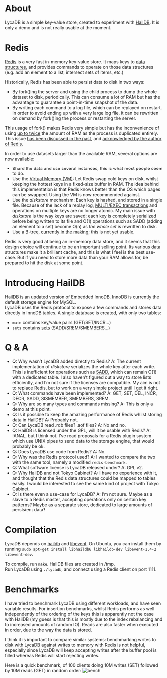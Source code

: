About
=====

LycaDB is a simple key-value store, created to experiment with [HailDB](http://www.haildb.com/). It is only a demo and is not really usable at the moment.

Redis
=====

[Redis](http://redis.io/) is a very fast in-memory key-value store. It maps keys to [data structures](http://redis.io/topics/introduction), and provides commands to operate on those data structures (e.g. add an element to a list, intersect sets of items, etc.)

Historically, Redis has been able to persist data to disk in two ways:

* By fork()ing the server and using the child process to dump the whole dataset to disk, periodically. This can consume a lot of RAM but has the advantage to guarantee a point-in-time snapshot of the data.
* By writing each command to a log file, which can be replayed on restart. In order to avoid ending up with a very large log file, it can be rewritten on demand by fork()ing the process or restarting the server.

This usage of fork() makes Redis very simple but has the inconvenience of using [up to twice](http://en.wikipedia.org/wiki/Copy-on-write#Copy-on-write_in_virtual_memory) the amount of RAM as the process is duplicated entirely. This issue [has been discussed in the past](http://blog.kennejima.com/post/1226487020/thoughts-on-redis), and [acknowledged by the author of Redis](http://antirez.com/post/a-few-key-problems-in-redis-persistence.html).

In order to use datasets larger than the available RAM, several options are now available:

* Shard the data and use several instances, this is what most people seem to do.
* Use the [Virtual Memory (VM)](http://antirez.com/post/redis-virtual-memory-story.html): Let Redis swap cold keys on disk, whilst keeping the hottest keys in a fixed-size buffer in RAM. The idea behind this implementation is that Redis knows better than the OS which pages can be swapped. Using the VM is now recommended against.
* Use the *diskstore* mechanism: Each key is hashed, and stored in a single file. Because of the lack of a replay log, [MULTI/EXEC transactions](http://redis.io/topics/transactions) and operations on multiple keys are no longer atomic. My main issue with *diskstore* is the way keys are saved: each key is completely serialized before being written to its file and O(1) operations such as SADD (adding an element to a set) become O(n) as *the whole set* is rewritten to disk.
* Use a B-tree, [currently in the making](https://github.com/antirez/otree); this is not yet usable.


Redis is very good at being an in-memory data store, and it seems that this design choice will continue to be an important selling point. Its various data structures make it a brilliant cache, and this is what I feel is the best use-case. But if you need to store more data than your RAM allows for, be prepared to hit the disk at some point.

Introducing HailDB
==================

HailDB is an updated version of Embedded InnoDB. InnoDB is currently the default storage engine for MySQL.  
LycaDB uses the Redis protocol to expose a few commands and stores data directly in InnoDB tables. A single database is created, with only two tables:

* `main` contains key/value pairs (GET/SET/INCR...)
* `sets` contains [sets](http://en.wikipedia.org/wiki/Set_\(mathematics\)) (SADD/SREM/SMEMBERS...)


Q & A
=====

* Q: Why wasn’t LycaDB added directly to Redis? A: The current implementation of *diskstore* serializes the whole key after each write. This is inefficient for operations such as [SADD](http://redis.io/commands/sadd), which can remain O(1) with a dedicated table. I also haven’t figured out a way to store lists efficiently, and I’m not sure if the licenses are compatible. My aim is not to replace Redis, but to work on a very simple project until I get it right.
* Q: What commands have been implemented? A: GET, SET, DEL, INCR, DECR, SADD, SISMEMBER, SMEMBERS, SREM.
* Q: Why are so many types and commands missing? A: This is only a demo at this point.
* Q: Is it possible to keep the amazing performance of Redis whilst storing data in HailDB? A: Probably not.
* Q: Can LycaDB read .rdb files? .aof files? A: No and no.
* Q: HailDB is licensed under the GPL, will it be usable with Redis? A: IANAL, but I think not. I’ve read proposals for a Redis plugin system which use UNIX pipes to send data to the storage engine, that would probably be ok.
* Q: Does LycaDB use code from Redis? A: No.
* Q: Why was the Redis protocol used? A: I wanted to compare the two with the same tool, namely a modified `redis-benchmark`.
* Q: What software license is LycaDB released under? A: GPL v2.
* Q: Why HailDB and not Tokyo Cabinet? A: I have no experience with it, and thought that the Redis data structures could be mapped to tables easily. I would be interested to see the same kind of project with Tokyo Cabinet.
* Q: Is there even a use-case for LycaDB? A: I’m not sure. Maybe as a slave to a Redis master, accepting operations only on certain key patterns? Maybe as a separate store, dedicated to large amounts of persistent data?


Compilation
===========

LycaDB depends on [haildb](http://www.haildb.com/) and [libevent](http://monkey.org/~provos/libevent/). On Ubuntu, you can install them by running `sudo apt-get install libhaildb6 libhaildb-dev libevent-1.4-2 libevent-dev`.

To compile, run `make`. HailDB files are created in /tmp.  
Run LycaDB using `./lycadb`, and connect using a Redis client on port 1111.

Benchmarks
==========

I have tried to benchmark LycaDB using different workloads, and have seen variable results. For insertion benchmarks, whilst Redis performs as well independently of the ordering of the keys this is apparently not the case with HailDB (my guess is that this is mostly due to the index rebalancing and to increased amounts of random IO). Reads are also faster when executed in order, due to the way the data is stored.

I think it is important to compare similar systems: benchmarking writes to disk with LycaDB against writes to memory with Redis is not helpful, especially since LycaDB will keep accepting writes after the buffer pool is filled whereas Redis will start rejecting writes.

Here is a quick benchmark, of 100 clients doing 10M writes (SET) followed by 10M reads (GET) in random order:
![bench](http://i.imgur.com/EVcnv.png)

